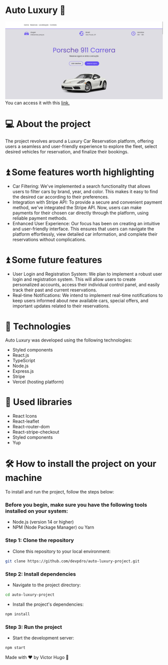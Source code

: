 # Auto Luxury 🚗
![Alt text](src/presentation/assets/readme/autoluxury.png)
You can access it with this [link.](https://auto-luxury-project.vercel.app/inicio)

# 💻 About the project 
The project revolves around a Luxury Car Reservation platform, offering users a seamless and user-friendly experience to explore the fleet, select desired vehicles for reservation, and finalize their bookings.

# ⏫ Some features worth highlighting

- Car Filtering: We've implemented a search functionality that allows users to filter cars by brand, year, and color. This makes it easy to find the desired car according to their preferences.
- Integration with Stripe API: To provide a secure and convenient payment method, we've integrated the Stripe API. Now, users can make payments for their chosen car directly through the platform, using reliable payment methods.
- Enhanced User Experience: Our focus has been on creating an intuitive and user-friendly interface. This ensures that users can navigate the platform effortlessly, view detailed car information, and complete their reservations without complications.

# ⏫ Some future features

- User Login and Registration System: We plan to implement a robust user login and registration system. This will allow users to create personalized accounts, access their individual control panel, and easily track their past and current reservations.
- Real-time Notifications: We intend to implement real-time notifications to keep users informed about new available cars, special offers, and important updates related to their reservations.

# 🚀 Technologies 
Auto Luxury was developed using the following technologies:

- Styled components
- React.js
- TypeScript
- Node.js
- Express.js
- Stripe
- Vercel (hosting platform)

# 🔨 Used libraries 

- React Icons
- React-leaflet
- React-router-dom
- React-stripe-checkout
- Styled components
- Yup

# 🛠️ How to install the project on your machine
To install and run the project, follow the steps below:

<h3>Before you begin, make sure you have the following tools installed on your system:</h3>

- Node.js (version 14 or higher)
- NPM (Node Package Manager) ou Yarn

<h3>Step 1: Clone the repository</h3> 

- Clone this repository to your local environment:

```bash
git clone https://github.com/devpdro/auto-luxury-project.git
```

<h3>Step 2: Install dependencies</h3> 

- Navigate to the project directory:

```bash
cd auto-luxury-project
```

- Install the project's dependencies:

```bash
npm install
```

<h3>Step 3: Run the project</h3> 

- Start the development server:

```bash
npm start
```

Made with ❤️ by Victor Hugo 👋